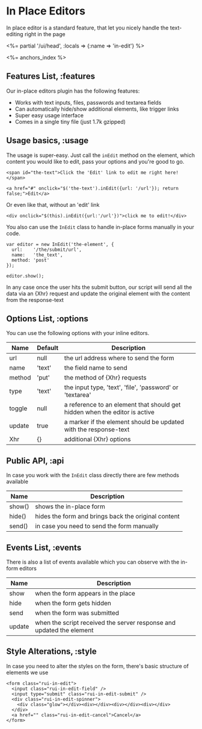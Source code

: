 # In Place Editors

In place editor is a standard feature, that let you nicely handle the text-editing right in the page

<%= partial '/ui/head', :locals => {:name => 'in-edit'} %>

<%= anchors_index %>

## Features List, :features

Our in-place editors plugin has the following features:

* Works with text inputs, files, passwords and textarea fields
* Can automatically hide/show additional elements, like trigger links
* Super easy usage interface
* Comes in a single tiny file (just 1.7k gzipped)

## Usage basics, :usage

The usage is super-easy. Just call the `inEdit` method on the element, which content you would like
to edit, pass your options and you're good to go.

    <span id="the-text">Click the 'Edit' link to edit me right here!</span>

    <a href="#" onclick="$('the-text').inEdit({url: '/url'}); return false;">Edit</a>

Or even like that, without an 'edit' link

    <div onclick="$(this).inEdit({url:'/url'})">click me to edit!</div>

You also can use the `InEdit` class to handle in-place forms manually in your code.

    var editor = new InEdit('the-element', {
      url:    '/the/submit/url',
      name:   'the_text',
      method: 'post'
    });

    editor.show();

In any case once the user hits the submit button, our script will send all the data
via an {Xhr} request and update the original element with the content from the response-text


## Options List, :options

You can use the following options with your inline editors.

Name   | Default | Description
-------|---------|---------------------------------------------------------------------
url    | null    | the url address where to send the form
name   | 'text'  | the field name to send
method | 'put'   | the method of {Xhr} requests
type   | 'text'  | the input type, 'text', 'file', 'password' or 'textarea'
toggle | null    | a reference to an element that should get hidden when the editor is active
update | true    | a marker if the element should be updated with the response-text
Xhr    | {}      | additional {Xhr} options


## Public API, :api

In case you work with the `InEdit` class directly there are few methods available

Name   | Description
-------|-----------------------------------------------------------
show() | shows the in-place form
hide() | hides the form and brings back the original content
send() | in case you need to send the form manually


## Events List, :events

There is also a list of events available which you can observe with the in-form editors

Name   | Description
-------|--------------------------------------------------------------------------
show   | when the form appears in the place
hide   | when the form gets hidden
send   | when the form was submitted
update | when the script received the server response and updated the element


## Style Alterations, :style

In case you need to alter the styles on the form, there's basic structure of elements we use

    <form class="rui-in-edit">
      <input class="rui-in-edit-field" />
      <input type="submit" class="rui-in-edit-submit" />
      <div class="rui-in-edit-spinner">
        <div class="glow"></div><div></div><div></div><div></div>
      </div>
      <a href="" class="rui-in-edit-cancel">Cancel</a>
    </form>
